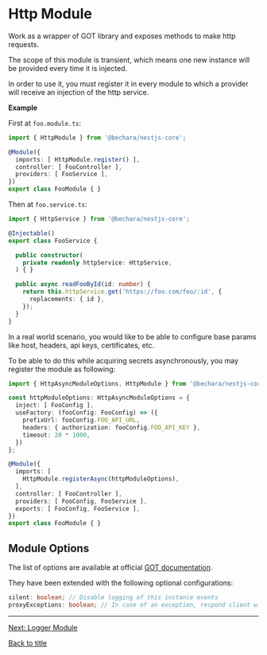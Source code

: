 # Http Module

Work as a wrapper of GOT library and exposes methods to make http requests.

The scope of this module is transient, which means one new instance will be provided every time it is injected.

In order to use it, you must register it in every module to which a provider will receive an injection of the http service.

**Example**

First at `foo.module.ts`:

```ts
import { HttpModule } from '@bechara/nestjs-core';

@Module({
  imports: [ HttpModule.register() ],
  controller: [ FooController ],
  providers: [ FooService ],
})
export class FooModule { }
```

Then at `foo.service.ts`:

```ts
import { HttpService } from '@bechara/nestjs-core';

@Injectable()
export class FooService {

  public constructor(
    private readonly httpService: HttpService,
  ) { }

  public async readFooById(id: number) {
    return this.httpService.get('https://foo.com/foo/:id', {
      replacements: { id },
    });
  }
}
```

In a real world scenario, you would like to be able to configure base params like host, headers, api keys, certificates, etc.

To be able to do this while acquiring secrets asynchronously, you may register the module as following:

```ts
import { HttpAsyncModuleOptions, HttpModule } from '@bechara/nestjs-core';

const httpModuleOptions: HttpAsyncModuleOptions = {
  inject: [ FooConfig ],
  useFactory: (fooConfig: FooConfig) => ({
    prefixUrl: fooConfig.FOO_API_URL,
    headers: { authorization: fooConfig.FOO_API_KEY },
    timeout: 20 * 1000,
  })
};

@Module({
  imports: [ 
    HttpModule.registerAsync(httpModuleOptions),
  ],
  controller: [ FooController ],
  providers: [ FooConfig, FooService ],
  exports: [ FooConfig, FooService ],
})
export class FooModule { }
```

## Module Options

The list of options are available at official [GOT documentation](https://github.com/sindresorhus/got/blob/main/documentation/2-options.md).

They have been extended with the following optional configurations:

```ts
silent: boolean; // Disable logging of this instance events
proxyExceptions: boolean; // In case of an exception, respond client with the same external response body
```

---

[Next: Logger Module](logger.module.md)

[Back to title](../README.md)
